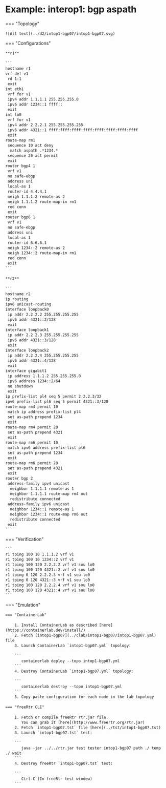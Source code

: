 # Example: interop1: bgp aspath

=== "Topology"

    ![Alt text](../d2/intop1-bgp07/intop1-bgp07.svg)

=== "Configurations"

    **r1**

    ```
    hostname r1
    vrf def v1
     rd 1:1
     exit
    int eth1
     vrf for v1
     ipv4 addr 1.1.1.1 255.255.255.0
     ipv6 addr 1234::1 ffff::
     exit
    int lo0
     vrf for v1
     ipv4 addr 2.2.2.1 255.255.255.255
     ipv6 addr 4321::1 ffff:ffff:ffff:ffff:ffff:ffff:ffff:ffff
     exit
    route-map rm1
     sequence 10 act deny
      match aspath .*1234.*
     sequence 20 act permit
     exit
    router bgp4 1
     vrf v1
     no safe-ebgp
     address uni
     local-as 1
     router-id 4.4.4.1
     neigh 1.1.1.2 remote-as 2
     neigh 1.1.1.2 route-map-in rm1
     red conn
     exit
    router bgp6 1
     vrf v1
     no safe-ebgp
     address uni
     local-as 1
     router-id 6.6.6.1
     neigh 1234::2 remote-as 2
     neigh 1234::2 route-map-in rm1
     red conn
     exit
    ```

    **r2**

    ```
    hostname r2
    ip routing
    ipv6 unicast-routing
    interface loopback0
     ip addr 2.2.2.2 255.255.255.255
     ipv6 addr 4321::2/128
     exit
    interface loopback1
     ip addr 2.2.2.3 255.255.255.255
     ipv6 addr 4321::3/128
     exit
    interface loopback2
     ip addr 2.2.2.4 255.255.255.255
     ipv6 addr 4321::4/128
     exit
    interface gigabit1
     ip address 1.1.1.2 255.255.255.0
     ipv6 address 1234::2/64
     no shutdown
     exit
    ip prefix-list pl4 seq 5 permit 2.2.2.3/32
    ipv6 prefix-list pl6 seq 5 permit 4321::3/128
    route-map rm4 permit 10
     match ip address prefix-list pl4
     set as-path prepend 1234
     exit
    route-map rm4 permit 20
     set as-path prepend 4321
     exit
    route-map rm6 permit 10
     match ipv6 address prefix-list pl6
     set as-path prepend 1234
     exit
    route-map rm6 permit 20
     set as-path prepend 4321
     exit
    router bgp 2
     address-family ipv4 unicast
      neighbor 1.1.1.1 remote-as 1
      neighbor 1.1.1.1 route-map rm4 out
      redistribute connected
     address-family ipv6 unicast
      neighbor 1234::1 remote-as 1
      neighbor 1234::1 route-map rm6 out
      redistribute connected
     exit
    ```

=== "Verification"

    ```
    r1 tping 100 10 1.1.1.2 vrf v1
    r1 tping 100 10 1234::2 vrf v1
    r1 tping 100 120 2.2.2.2 vrf v1 sou lo0
    r1 tping 100 120 4321::2 vrf v1 sou lo0
    r1 tping 0 120 2.2.2.3 vrf v1 sou lo0
    r1 tping 0 120 4321::3 vrf v1 sou lo0
    r1 tping 100 120 2.2.2.4 vrf v1 sou lo0
    r1 tping 100 120 4321::4 vrf v1 sou lo0
    ```

=== "Emulation"

    === "ContainerLab"

        1. Install ContainerLab as described [here](https://containerlab.dev/install/)  
        2. Fetch [intop1-bgp07](../clab/intop1-bgp07/intop1-bgp07.yml) file  
        3. Launch ContainerLab `intop1-bgp07.yml` topology:  

        ```
           containerlab deploy --topo intop1-bgp07.yml  
        ```
        4. Destroy ContainerLab `intop1-bgp07.yml` topology:  

        ```
           containerlab destroy --topo intop1-bgp07.yml  
        ```
        5. Copy-paste configuration for each node in the lab topology

    === "freeRtr CLI"

        1. Fetch or compile freeRtr rtr.jar file.  
           You can grab it [here](http://www.freertr.org/rtr.jar)  
        2. Fetch `intop1-bgp07.tst` file [here](../tst/intop1-bgp07.tst)  
        3. Launch `intop1-bgp07.tst` test:  

        ```
           java -jar ../../rtr.jar test tester intop1-bgp07 path ./ temp ./ wait
        ```
        4. Destroy freeRtr `intop1-bgp07.tst` test:  

        ```
           Ctrl-C (In freeRtr test window)
        ```

